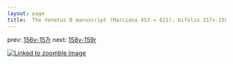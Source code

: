 ```yaml
---
layout: page
title:  The Venetus B manuscript (Marciana 453 = 821), bifolio 157v-158r
---
```


prev: [156v-157r](../156v-157r/) next: [158v-159r](../158v-159r/)



[![Linked to zoomble image](http://www.homermultitext.org/iipsrv?IIIF=/project/homer/pyramidal/deepzoom/hmt/vbbifolio/v1/vb_157v_158r.tif/full/2000,/0/default.jpg)](http://www.homermultitext.org/ict2/?urn=urn:cite2:hmt:vbbifolio.v1:vb_157v_158r)

